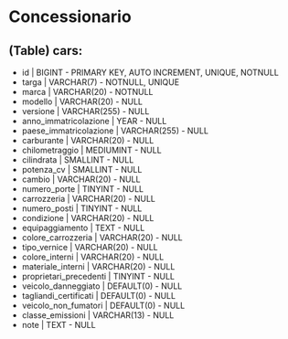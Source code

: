 # Concessionario

## (Table) cars:

- id | BIGINT -  PRIMARY KEY, AUTO INCREMENT, UNIQUE, NOTNULL
- targa | VARCHAR(7) - NOTNULL, UNIQUE
- marca | VARCHAR(20) - NOTNULL
- modello | VARCHAR(20) - NULL
- versione | VARCHAR(255) - NULL
- anno_immatricolazione | YEAR - NULL
- paese_immatricolazione | VARCHAR(255) - NULL
- carburante | VARCHAR(20) - NULL
- chilometraggio | MEDIUMINT - NULL
- cilindrata | SMALLINT - NULL
- potenza_cv | SMALLINT - NULL
- cambio | VARCHAR(20) - NULL
- numero_porte | TINYINT - NULL
- carrozzeria | VARCHAR(20) - NULL
- numero_posti | TINYINT - NULL
- condizione | VARCHAR(20) - NULL
- equipaggiamento | TEXT - NULL
- colore_carrozzeria | VARCHAR(20) - NULL
- tipo_vernice | VARCHAR(20) - NULL
- colore_interni | VARCHAR(20) - NULL
- materiale_interni | VARCHAR(20) - NULL
- proprietari_precedenti | TINYINT - NULL
- veicolo_danneggiato | DEFAULT(0) - NULL
- tagliandi_certificati | DEFAULT(0) - NULL
- veicolo_non_fumatori | DEFAULT(0) - NULL
- classe_emissioni | VARCHAR(13) - NULL
- note | TEXT - NULL